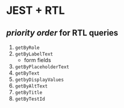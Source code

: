 # JEST + RTL

## *priority order* for RTL queries

1. `getByRole`
2. `getByLabelText`
    - form fields
3. `getByPlaceholderText`
4. `getByText`
5. `getbyDisplayValues`
6. `getByAltText`
7. `getByTitle`
8. `getByTestId`


